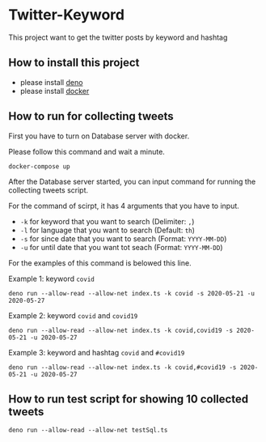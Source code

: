 # Twitter-Keyword

This project want to get the twitter posts by keyword and hashtag

## How to install this project

- please install [deno](https://deno.land/manual/getting_started/installation)
- please install [docker](https://docs.docker.com/get-docker/)

## How to run for collecting tweets

First you have to turn on Database server with docker.

Please follow this command and wait a minute.

```
docker-compose up
```

After the Database server started, you can input command for running the collecting tweets script.

For the command of scirpt, it has 4 arguments that you have to input.

- `-k` for keyword that you want to search (Delimiter: `,`)
- `-l` for language that you want to search (Default: `th`)
- `-s` for since date that you want to search (Format: `YYYY-MM-DD`)
- `-u` for until date that you want tot seach (Format: `YYYY-MM-DD`)

For the examples of this command is belowed this line.

Example 1: keyword `covid`

```
deno run --allow-read --allow-net index.ts -k covid -s 2020-05-21 -u 2020-05-27
```

Example 2: keyword `covid` and `covid19`

```
deno run --allow-read --allow-net index.ts -k covid,covid19 -s 2020-05-21 -u 2020-05-27
```

Example 3: keyword and hashtag `covid` and `#covid19`

```
deno run --allow-read --allow-net index.ts -k covid,#covid19 -s 2020-05-21 -u 2020-05-27
```

## How to run test script for showing 10 collected tweets

```
deno run --allow-read --allow-net testSql.ts
```
